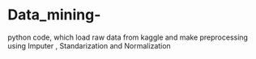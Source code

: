 # Data_mining-
python code, which load raw data from kaggle and make preprocessing using Imputer , Standarization and Normalization
